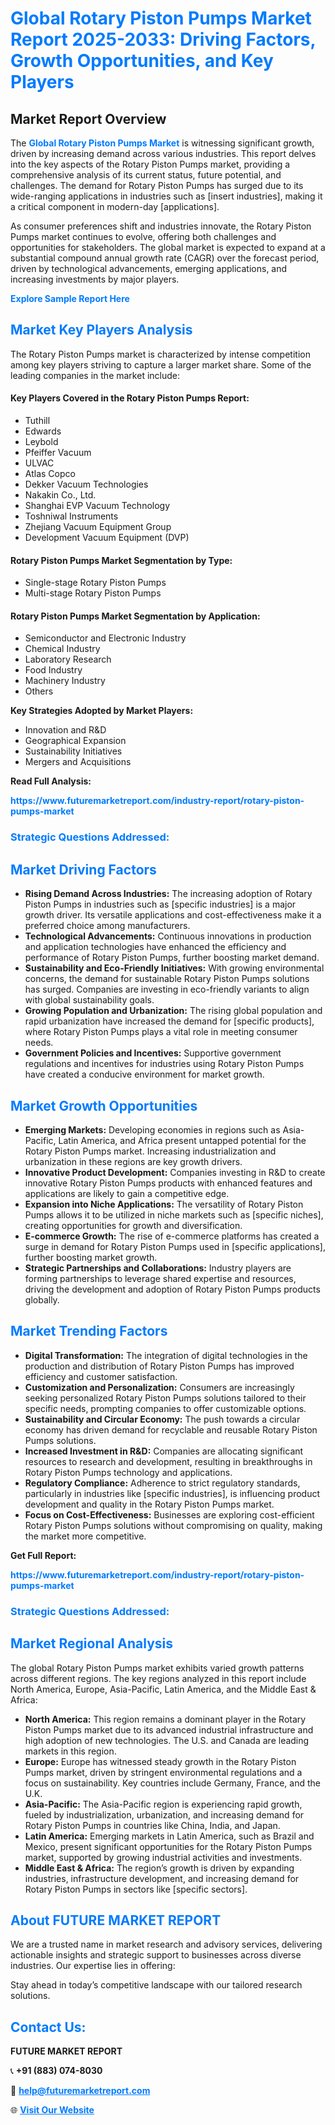 <h1 style="color: #007BFF;">Global Rotary Piston Pumps Market Report 2025-2033: Driving Factors, Growth Opportunities, and Key Players</h1>

<section id="overview">
<h2>Market Report Overview</h2>
<p>The <a href="https://www.futuremarketreport.com/industry-report/rotary-piston-pumps-market" style="color: #007BFF; text-decoration: none;"><strong>Global Rotary Piston Pumps Market</strong></a> is witnessing significant growth, driven by increasing demand across various industries. This report delves into the key aspects of the Rotary Piston Pumps market, providing a comprehensive analysis of its current status, future potential, and challenges. The demand for Rotary Piston Pumps has surged due to its wide-ranging applications in industries such as [insert industries], making it a critical component in modern-day [applications].</p>
<p>As consumer preferences shift and industries innovate, the Rotary Piston Pumps market continues to evolve, offering both challenges and opportunities for stakeholders. The global market is expected to expand at a substantial compound annual growth rate (CAGR) over the forecast period, driven by technological advancements, emerging applications, and increasing investments by major players.</p>
</section>

<section id="overview">
<p><a href="https://www.futuremarketreport.com/request-sample/reportId=41754" style="color: #007BFF; text-decoration: none;"><strong>Explore Sample Report Here</strong></a></p>
</section>

<section id="key-players">
<h2 style="color: #007BFF;">Market Key Players Analysis</h2>
<p>The Rotary Piston Pumps market is characterized by intense competition among key players striving to capture a larger market share. Some of the leading companies in the market include:</p>
<h4>Key Players Covered in the Rotary Piston Pumps Report:</h4>
<ul><li>Tuthill</li><li>Edwards</li><li>Leybold</li><li>Pfeiffer Vacuum</li><li>ULVAC</li><li>Atlas Copco</li><li>Dekker Vacuum Technologies</li><li>Nakakin Co., Ltd.</li><li>Shanghai EVP Vacuum Technology</li><li>Toshniwal Instruments</li><li>Zhejiang Vacuum Equipment Group</li><li>Development Vacuum Equipment (DVP)</li></ul>
<h4>Rotary Piston Pumps Market Segmentation by Type:</h4>
<ul><li>Single-stage Rotary Piston Pumps</li><li>Multi-stage Rotary Piston Pumps</li></ul>

<h4>Rotary Piston Pumps Market Segmentation by Application:</h4>
<ul><li>Semiconductor and Electronic Industry</li><li>Chemical Industry</li><li>Laboratory Research</li><li>Food Industry</li><li>Machinery Industry</li><li>Others</li></ul>
<p><strong>Key Strategies Adopted by Market Players:</strong></p>
<ul>
<li>Innovation and R&D</li>
<li>Geographical Expansion</li>
<li>Sustainability Initiatives</li>
<li>Mergers and Acquisitions</li>
</ul>
</section>

<section>
<p><strong>Read Full Analysis: </strong></p><a href="https://www.futuremarketreport.com/industry-report/rotary-piston-pumps-market" style="color: #007BFF; text-decoration: none;"><strong>https://www.futuremarketreport.com/industry-report/rotary-piston-pumps-market</strong></a>
<h3 style="color: #007BFF;">Strategic Questions Addressed:</h3>
</section>

<section id="driving-factors">
<h2 style="color: #007BFF;">Market Driving Factors</h2>
<ul>
<li><strong>Rising Demand Across Industries:</strong> The increasing adoption of Rotary Piston Pumps in industries such as [specific industries] is a major growth driver. Its versatile applications and cost-effectiveness make it a preferred choice among manufacturers.</li>
<li><strong>Technological Advancements:</strong> Continuous innovations in production and application technologies have enhanced the efficiency and performance of Rotary Piston Pumps, further boosting market demand.</li>
<li><strong>Sustainability and Eco-Friendly Initiatives:</strong> With growing environmental concerns, the demand for sustainable Rotary Piston Pumps solutions has surged. Companies are investing in eco-friendly variants to align with global sustainability goals.</li>
<li><strong>Growing Population and Urbanization:</strong> The rising global population and rapid urbanization have increased the demand for [specific products], where Rotary Piston Pumps plays a vital role in meeting consumer needs.</li>
<li><strong>Government Policies and Incentives:</strong> Supportive government regulations and incentives for industries using Rotary Piston Pumps have created a conducive environment for market growth.</li>
</ul>
</section>

<section id="growth-opportunities">
<h2 style="color: #007BFF;">Market Growth Opportunities</h2>
<ul>
<li><strong>Emerging Markets:</strong> Developing economies in regions such as Asia-Pacific, Latin America, and Africa present untapped potential for the Rotary Piston Pumps market. Increasing industrialization and urbanization in these regions are key growth drivers.</li>
<li><strong>Innovative Product Development:</strong> Companies investing in R&D to create innovative Rotary Piston Pumps products with enhanced features and applications are likely to gain a competitive edge.</li>
<li><strong>Expansion into Niche Applications:</strong> The versatility of Rotary Piston Pumps allows it to be utilized in niche markets such as [specific niches], creating opportunities for growth and diversification.</li>
<li><strong>E-commerce Growth:</strong> The rise of e-commerce platforms has created a surge in demand for Rotary Piston Pumps used in [specific applications], further boosting market growth.</li>
<li><strong>Strategic Partnerships and Collaborations:</strong> Industry players are forming partnerships to leverage shared expertise and resources, driving the development and adoption of Rotary Piston Pumps products globally.</li>
</ul>
</section>

<section id="trending-factors">
<h2 style="color: #007BFF;">Market Trending Factors</h2>
<ul>
<li><strong>Digital Transformation:</strong> The integration of digital technologies in the production and distribution of Rotary Piston Pumps has improved efficiency and customer satisfaction.</li>
<li><strong>Customization and Personalization:</strong> Consumers are increasingly seeking personalized Rotary Piston Pumps solutions tailored to their specific needs, prompting companies to offer customizable options.</li>
<li><strong>Sustainability and Circular Economy:</strong> The push towards a circular economy has driven demand for recyclable and reusable Rotary Piston Pumps solutions.</li>
<li><strong>Increased Investment in R&D:</strong> Companies are allocating significant resources to research and development, resulting in breakthroughs in Rotary Piston Pumps technology and applications.</li>
<li><strong>Regulatory Compliance:</strong> Adherence to strict regulatory standards, particularly in industries like [specific industries], is influencing product development and quality in the Rotary Piston Pumps market.</li>
<li><strong>Focus on Cost-Effectiveness:</strong> Businesses are exploring cost-efficient Rotary Piston Pumps solutions without compromising on quality, making the market more competitive.</li>
</ul>
</section>

<section>
<p><strong>Get Full Report: </strong></p><a href="https://www.futuremarketreport.com/industry-report/rotary-piston-pumps-market" style="color: #007BFF; text-decoration: none;"><strong>https://www.futuremarketreport.com/industry-report/rotary-piston-pumps-market</strong></a>
<h3 style="color: #007BFF;">Strategic Questions Addressed:</h3>
</section>


<section id="regional-analysis">
<h2 style="color: #007BFF;">Market Regional Analysis</h2>
<p>The global Rotary Piston Pumps market exhibits varied growth patterns across different regions. The key regions analyzed in this report include North America, Europe, Asia-Pacific, Latin America, and the Middle East & Africa:</p>
<ul>
<li><strong>North America:</strong> This region remains a dominant player in the Rotary Piston Pumps market due to its advanced industrial infrastructure and high adoption of new technologies. The U.S. and Canada are leading markets in this region.</li>
<li><strong>Europe:</strong> Europe has witnessed steady growth in the Rotary Piston Pumps market, driven by stringent environmental regulations and a focus on sustainability. Key countries include Germany, France, and the U.K.</li>
<li><strong>Asia-Pacific:</strong> The Asia-Pacific region is experiencing rapid growth, fueled by industrialization, urbanization, and increasing demand for Rotary Piston Pumps in countries like China, India, and Japan.</li>
<li><strong>Latin America:</strong> Emerging markets in Latin America, such as Brazil and Mexico, present significant opportunities for the Rotary Piston Pumps market, supported by growing industrial activities and investments.</li>
<li><strong>Middle East & Africa:</strong> The region’s growth is driven by expanding industries, infrastructure development, and increasing demand for Rotary Piston Pumps in sectors like [specific sectors].</li>
</ul>
</section>

<footer>
<h2 style="color: #007BFF;">About FUTURE MARKET REPORT</h2>
<p>We are a trusted name in market research and advisory services, delivering actionable insights and strategic support to businesses across diverse industries. Our expertise lies in offering:</p>

<p>Stay ahead in today’s competitive landscape with our tailored research solutions.</p>

<h2 style="color: #007BFF;">Contact Us:</h2>
<p><strong>FUTURE MARKET REPORT</strong></p>
<p>📞 <strong>+91 (883) 074-8030</strong></p>
<p>📧 <strong><a href="mailto:help@futuremarketreport.com" style="color: #007BFF;">help@futuremarketreport.com</a></strong></p>
<p>🌐 <strong><a href="https://www.futuremarketreport.com/" style="color: #007BFF;">Visit Our Website</a></strong></p>
</footer>